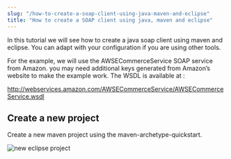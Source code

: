 ```yaml
---
slug: "/how-to-create-a-soap-client-using-java-maven-and-eclipse"
title: "How to create a SOAP client using java, maven and eclipse"
---
```


In this tutorial we will see how to create a java soap client using maven and eclipse. You can adapt with your configuration if you are using other tools.

For the example, we will use the AWSECommerceService SOAP service from Amazon. you may need additional keys generated from Amazon’s website to make the example work. The WSDL is available at :

http://webservices.amazon.com/AWSECommerceService/AWSECommerceService.wsdl

## Create a new project

Create a new maven project using the maven-archetype-quickstart.

![new eclipse project](/img/tutorial/eclipse-maven-new-project.png)
